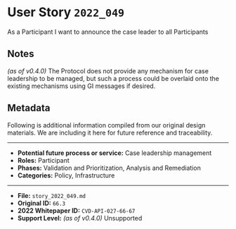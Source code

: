 
# User Story `2022_049` #

<!-- story-start -->As a Participant I want to announce the case leader to all Participants<!-- story-end -->

## Notes ##

*(as of v0.4.0)*
The Protocol does not provide any mechanism for case leadership to be managed, but such a process could be overlaid onto the existing mechanisms using GI messages if desired.

## Metadata ##

Following is additional information compiled from our original design materials.
We are including it here for future reference and traceability.

---

- **Potential future process or service:** Case leadership management
- **Roles:** Participant
- **Phases:** Validation and Prioritization, Analysis and Remediation
- **Categories:** Policy, Infrastructure

---

- **File:** `story_2022_049.md`
- **Original ID:** `66.3`
- **2022 Whitepaper ID:** `CVD-API-027-66-67`
- **Support Level:** *(as of v0.4.0)* Unsupported
